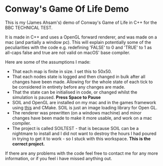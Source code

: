 

# Conway's Game Of Life Demo
This is my (James Ahsam's) demo of Conway's Game of Life in C++ for the BBC TECHNICAL TEST. 

It is made in C++ and uses a OpenGL forward renderer, and was made on a mac (and partially a window pc). This will explain potentially some of the peculiarities with the code e.g. redefining 'FALSE' to 0 and 'TRUE' to 1 as all-caps false and true are not valid on macOS' base compiler.

Here are some of the assumptions I made: 
* That each map is finite in size. I set this to 50x50.  
* That each nodes state is logged and then changed in bulk after all changes have been made. Allowing for the whole state of each tick to be considered in entirety before any changes are made.  
* That the state can be initialised in code, or changed whilst the simulation is paused. **Press Space to Pause**  
* SOIL and OpenGL are installed on my mac and in the games framework using [this](https://github.com/DeVaukz/SOIL) and CMake. SOIL is just an image loading library for Open GL.  
* The renderer was prewritten (on a windows machine) and minor changes have been made to make it more usable, and work on a mac compiler.  
* The project is called SOILTEST - that is because SOIL can be a nightmare to install and I did not want to destroy the hours I had poured in trying to get it to work - so I stuck with this workspace. **This is the correct project.**  

If there are any problems with the code feel free to contact me for any more information, or if you feel i have missed anything out.
